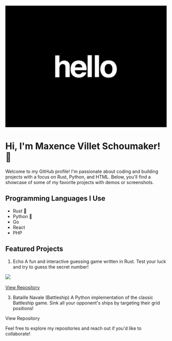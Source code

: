 ![](hello.gif)
# Hi, I'm Maxence Villet Schoumaker! 👋

Welcome to my GitHub profile! I'm passionate about coding and building projects with a focus on Rust, Python, and HTML. Below, you'll find a showcase of some of my favorite projects with demos or screenshots.

## Programming Languages I Use

- Rust 🦀
- Python 🐍
- Go
- React
- PHP

## Featured Projects
1. Echo
A fun and interactive guessing game written in Rust. Test your luck and try to guess the secret number!

![](https://github.com/Maxence-villet/echo/blob/master/teaser.gif)

[View Repository](https://github.com/Maxence-villet/echo)

3. Bataille Navale (Battleship)
A Python implementation of the classic Battleship game. Sink all your opponent's ships by targeting their grid positions!

View Repository

Feel free to explore my repositories and reach out if you'd like to collaborate!

